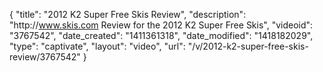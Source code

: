 {
    "title": "2012 K2 Super Free Skis Review",
    "description": "http:\/\/www.skis.com Review for the 2012 K2 Super Free Skis",
    "videoid": "3767542",
    "date_created": "1411361318",
    "date_modified": "1418182029",
    "type": "captivate",
    "layout": "video",
    "url": "\/v\/2012-k2-super-free-skis-review\/3767542"
}